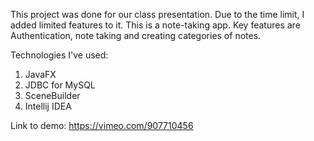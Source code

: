 This project was done for our class presentation. Due to the time limit, I added limited features to it.
This is a note-taking app. Key features are Authentication, note taking and creating categories of notes.

Technologies I've used:
1. JavaFX
2. JDBC for MySQL
3. SceneBuilder
4. Intellij IDEA


Link to demo: https://vimeo.com/907710456
